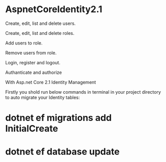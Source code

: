 # AspnetCoreIdentity2.1

Create, edit, list and delete users.

Create, edit, list and delete roles.

Add users to role.

Remove users from role.

Login, register and logout.

Authanticate and authorize 

With Asp.net Core 2.1 Identity Management


Firstly you shold run below commands in terminal in your project directory to auto migrate your Identity tables:

 # dotnet ef migrations add InitialCreate
 
 # dotnet ef database update



